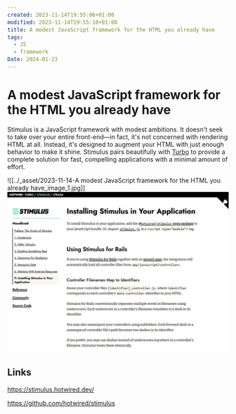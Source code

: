 ```yaml
---
created: 2023-11-14T19:55:06+01:00
modified: 2023-11-14T19:55:10+01:00
title: A modest JavaScript framework for the HTML you already have
tags:
  - JS
  - framework
Date: 2024-01-23
---
```


# A modest JavaScript framework for the HTML you already have


Stimulus is a JavaScript framework with modest ambitions. It doesn't seek to take over your entire front-end—in fact, it's not concerned with rendering HTML at all. Instead, it's designed to augment your HTML with just enough behavior to make it shine. Stimulus pairs beautifully with [Turbo](https://turbo.hotwired.dev) to provide a complete solution for fast, compelling applications with a minimal amount of effort.


![[../_asset/2023-11-14-A modest JavaScript framework for the HTML you already have_image_1.jpg]]
![](../_asset/2023-11-14-A%20modest%20JavaScript%20framework%20for%20the%20HTML%20you%20already%20have_image_2.jpg)


## Links

<https://stimulus.hotwired.dev/>

<https://github.com/hotwired/stimulus>
